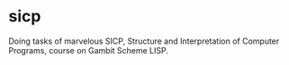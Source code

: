 # sicp
Doing tasks of marvelous SICP, Structure and Interpretation of Computer Programs, course on Gambit Scheme LISP.
